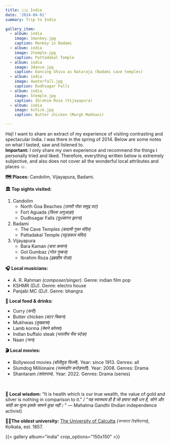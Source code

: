 ```yaml
---
title: 🇮🇳 India
date: '2014-04-01'
summary: Trip to India

gallery_item:
  - album: india
    image: 1monkey.jpg
    caption: Monkey in Badami
  - album: india
    image: 2temple.jpg
    caption: Pattadakal Temple
  - album: india
    image: 3dance.jpg
    caption: Dancing Shiva as Nataraja (Badami cave temples)
  - album: india
    image: 4waterfall.jpg
    caption: Dudhsagar Falls
  - album: india
    image: 5temple.jpg
    caption: Ibrahim Roza (Vijayapura)
  - album: india
    image: 6chick.jpg
    caption: Butter chicken (Murgh Makhani)

---
```

Hej! I want to share an extract of my experience of visiting contrasting and spectacular India. I was there in the spring of 2014. Below are some notes on what I tasted, saw and listened to.<br>
<b>Important:</b> I only share my own experience and recommend the things I personally tried and liked. Therefore, everything written below is extremely subjective, and also does not cover all the wonderful local attributes and places ☺️.

<b>🗺 Places:</b> Candolim, Vijayapura, Badami.<br>

<b>🏛 Top sights visited: </b>
1. Candolim
    - North Goa Beaches <i>(उत्तरी गोवा समुद्र तट)</i>
    - Fort Aguada <i>(किला अगुआड़ा)</i>
    - Dudhsagar Falls <i>(दूधसागर झरना)</i>
2. Badami
    - The Cave Temples <i>(बादामी गुफा मंदिर)</i>
    - Pattadakal Temple <i>(पट्टडकल मंदिर)</i>
3. Vijayapura
    - Bara Kaman <i>(बारा कमान)</i>
    - Gol Gumbaz <i>(गोल गुम्बज)</i>
    - Ibrahim Roza <i>(इब्राहीम रोज़ा)</i>


<b>🎧 Local musicians: </b>
- A. R. Rahman <i>(composer/singer)</i>. Genre: indian film pop
- KSHMR <i>(DJ)</i>. Genre: electro house
- Panjabi MC <i>(DJ)</i>. Genre: bhangra

<b>🥘 Local food & drinks: </b>
- Curry <i>(करी)</i>
- Butter chicken <i>(बटर चिकन)</i>
- Mukhwas <i>(मुखवास)</i>
- Lamb korma <i>(मेमने कोरमा)</i>
- Indian buffalo steak <i>(भारतीय भैंस स्टेक)</i>
- Naan <i>(नान)</i>


<b>🎬 Local movies:</b>
- Bollywood movies <i>(बॉलीवुड फिल्में)</i>. Year: since 1913. Genres: all
- Slumdog Millionaire <i>(स्लमडॉग करोड़पती)</i>. Year: 2008. Genres: Drama
- Shantaram <i>(शांताराम)</i>. Year: 2022. Genres: Drama (series)
<br>

<b>🦉 Local wisdom:</b> "It is health which is our true wealth, the value of gold and silver is nothing in comparison to it." / "<i>यह स्वास्थय ही है जो हमारा सही धन है, सोने और चांदी का मूल्य इसके सामने कुछ नहीं।
</i>" — Mahatma Gandhi (Indian independence activist)

<b>👨‍🎓The oldest university:</b> <a href = "https://www.caluniv.ac.in/" target="_blank">The University of Calcutta</a> <i>(কলকাতা বিশ্ববিদ্যালয়)</i>, Kolkata, est. 1857. 

{{< gallery album="india" crop_options="150x150" >}}
   

